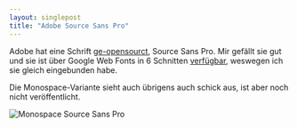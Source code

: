 ```yaml
---
layout: singlepost
title: "Adobe Source Sans Pro"
---
```


Adobe hat eine Schrift [ge-opensourct](http://blogs.adobe.com/typblography/2012/08/source-sans-pro.html), Source Sans Pro. Mir gefällt sie gut und sie ist über Google Web Fonts in 6 Schnitten [verfügbar](http://www.google.com/webfonts/specimen/Source+Sans+Pro), weswegen ich sie gleich eingebunden habe.

Die Monospace-Variante sieht auch übrigens auch schick aus, ist aber noch nicht veröffentlicht.

![ Monospace Source Sans Pro](http://blogs.adobe.com/typblography/files/2012/07/SourceCodeSnippet.png)